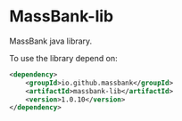 # MassBank-lib
MassBank java library.

To use the library depend on:
```xml
<dependency>
    <groupId>io.github.massbank</groupId>
    <artifactId>massbank-lib</artifactId>
    <version>1.0.10</version>
</dependency>
```

